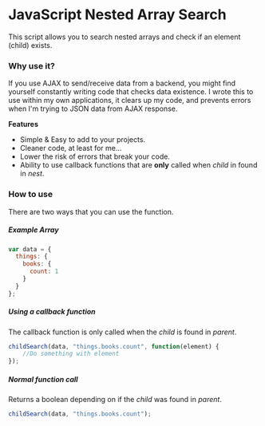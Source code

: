 # JavaScript Nested Array Search
This script allows you to search nested arrays and check if an element (child) exists.

### Why use it?
If you use AJAX to send/receive data from a backend, you might find yourself constantly writing code that checks data existence.
I wrote this to use within my own applications, it clears up my code, and prevents errors when I'm trying to JSON data from AJAX response.

**Features**
* Simple & Easy to add to your projects.
* Cleaner code, at least for me...
* Lower the risk of errors that break your code.
* Ability to use callback functions that are **only** called when _child_ in found in _nest_.

### How to use
There are two ways that you can use the function.
##### Example Array
```javascript
var data = {
  things: {
    books: {
      count: 1
    }
  }
};
```

##### Using a callback function
The callback function is only called when the _child_ is found in _parent_.
```javascript
childSearch(data, "things.books.count", function(element) {
	//Do something with element
});
```

##### Normal function call
Returns a boolean depending on if the _child_ was found in _parent_.
```javascript
childSearch(data, "things.books.count");
```
